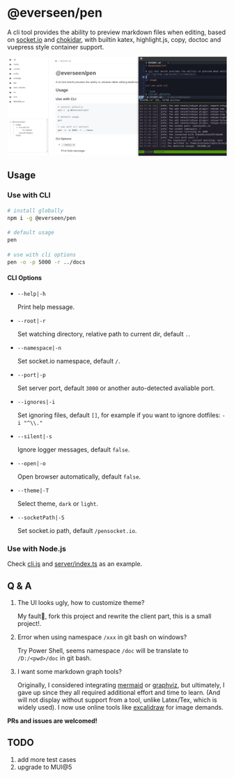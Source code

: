 # @everseen/pen

A cli tool provides the ability to preview markdown files when editing, based on [socket.io](https://socket.io/) and [chokidar](https://github.com/paulmillr/chokidar), with builtin katex, highlight.js, copy, doctoc and vuepress style container support.

<img src="./Pen.gif" />

## Usage

### Use with CLI

```bash
# install globally
npm i -g @everseen/pen

# default usage
pen

# use with cli options
pen -o -p 5000 -r ../docs
```

#### CLI Options

+ `--help|-h`

    Print help message.

+ `--root|-r`

    Set watching directory, relative path to current dir, default `.`.

+ `--namespace|-n`

    Set socket.io namespace, default `/`.

+ `--port|-p`

    Set server port, default `3000` or another auto-detected avaliable port.

+ `--ignores|-i`

    Set ignoring files, default `[]`, for example if you want to ignore dotfiles: `-i "^\\."`

+ `--silent|-s`

    Ignore logger messages, default `false`.

+ `--open|-o`

    Open browser automatically, default `false`.

+ `--theme|-T`

    Select theme, `dark` or `light`.

+ `--socketPath|-S`

    Set socket.io path, default `/pensocket.io`.

### Use with Node.js

Check [cli.js](./cli.js) and [server/index.ts](./src/server/index.ts) as an example.

## Q & A

1. The UI looks ugly, how to customize theme?

    My fault🐶, fork this project and rewrite the client part, this is a small project!.

2. Error when using namespace `/xxx` in git bash on windows?

    Try Power Shell, seems namespace `/doc` will be translate to `/D:/<pwd>/doc` in git bash.

3. I want some markdown graph tools?

    Originally, I considered integrating [mermaid](https://mermaid-js.github.io/mermaid/#/) or [graphviz](https://graphviz.org/), but ultimately, I gave up since they all required additional effort and time to learn. (And will not display without support from a tool, unlike Latex/Tex, which is widely used). I now use online tools like [excalidraw](https://excalidraw.com/) for image demands.

**PRs and issues are welcomed!**

## TODO

1. add more test cases
2. upgrade to MUI@5
